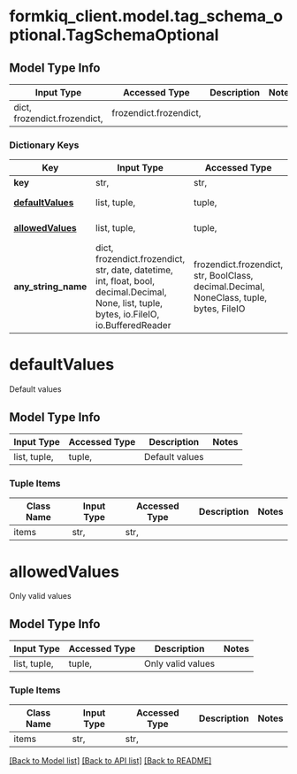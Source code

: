 # formkiq_client.model.tag_schema_optional.TagSchemaOptional

## Model Type Info
Input Type | Accessed Type | Description | Notes
------------ | ------------- | ------------- | -------------
dict, frozendict.frozendict,  | frozendict.frozendict,  |  | 

### Dictionary Keys
Key | Input Type | Accessed Type | Description | Notes
------------ | ------------- | ------------- | ------------- | -------------
**key** | str,  | str,  |  | [optional] 
**[defaultValues](#defaultValues)** | list, tuple,  | tuple,  | Default values | [optional] 
**[allowedValues](#allowedValues)** | list, tuple,  | tuple,  | Only valid values | [optional] 
**any_string_name** | dict, frozendict.frozendict, str, date, datetime, int, float, bool, decimal.Decimal, None, list, tuple, bytes, io.FileIO, io.BufferedReader | frozendict.frozendict, str, BoolClass, decimal.Decimal, NoneClass, tuple, bytes, FileIO | any string name can be used but the value must be the correct type | [optional]

# defaultValues

Default values

## Model Type Info
Input Type | Accessed Type | Description | Notes
------------ | ------------- | ------------- | -------------
list, tuple,  | tuple,  | Default values | 

### Tuple Items
Class Name | Input Type | Accessed Type | Description | Notes
------------- | ------------- | ------------- | ------------- | -------------
items | str,  | str,  |  | 

# allowedValues

Only valid values

## Model Type Info
Input Type | Accessed Type | Description | Notes
------------ | ------------- | ------------- | -------------
list, tuple,  | tuple,  | Only valid values | 

### Tuple Items
Class Name | Input Type | Accessed Type | Description | Notes
------------- | ------------- | ------------- | ------------- | -------------
items | str,  | str,  |  | 

[[Back to Model list]](../../README.md#documentation-for-models) [[Back to API list]](../../README.md#documentation-for-api-endpoints) [[Back to README]](../../README.md)

